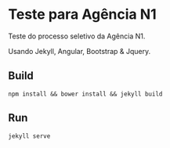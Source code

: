 
Teste para Agência N1
======================

Teste do processo seletivo da Agência N1.

Usando Jekyll, Angular, Bootstrap & Jquery.

Build
------

    npm install && bower install && jekyll build


Run
-----

    jekyll serve
